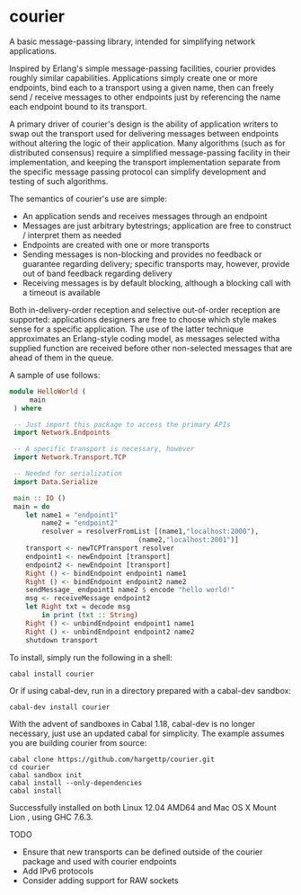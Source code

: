 courier
=======

A basic message-passing library, intended for simplifying network applications.

Inspired by Erlang's simple message-passing facilities, courier provides roughly similar capabilities.  Applications simply 
create one or more endpoints, bind each to a transport using a given name, then can freely send / receive messages to
other endpoints just by referencing the name each endpoint bound to its transport.

A primary driver of courier's design is the ability of application writers to swap out the transport used for
delivering messages between endpoints without altering the logic of their application.  Many algorithms (such as for
distributed consensus) require a simplified message-passing facility in their implementation, and keeping the
transport implementation separate from the specific message passing protocol can simplify development and testing of
such algorithms.

The semantics of courier's use are simple:

 * An application sends and receives messages through an endpoint
 * Messages are just arbitrary bytestrings; application are free to construct / interpret them as needed
 * Endpoints are created with one or more transports
 * Sending messages is non-blocking and provides no feedback or guarantee regarding delivery; specific transports may, 
   however, provide out of band feedback regarding delivery
 * Receiving messages is by default blocking, although a blocking call with a timeout is available

Both in-delivery-order reception and selective out-of-order reception are supported: applications designers
are free to choose which style makes sense for a specific application.  The use of the latter technique
approximates an Erlang-style coding model, as messages selected witha supplied function are received before
other non-selected messages that are ahead of them in the queue.

A sample of use follows:

```haskell
module HelloWorld (
     main
 ) where

 -- Just import this package to access the primary APIs
 import Network.Endpoints

 -- A specific transport is necessary, however
 import Network.Transport.TCP

 -- Needed for serialization
 import Data.Serialize

 main :: IO ()
 main = do
    let name1 = "endpoint1"
        name2 = "endpoint2"
        resolver = resolverFromList [(name1,"localhost:2000"),
                                (name2,"localhost:2001")]
    transport <- newTCPTransport resolver
    endpoint1 <- newEndpoint [transport]
    endpoint2 <- newEndpoint [transport]
    Right () <- bindEndpoint endpoint1 name1
    Right () <- bindEndpoint endpoint2 name2
    sendMessage_ endpoint1 name2 $ encode "hello world!"
    msg <- receiveMessage endpoint2
    let Right txt = decode msg
        in print (txt :: String)
    Right () <- unbindEndpoint endpoint1 name1
    Right () <- unbindEndpoint endpoint2 name2
    shutdown transport   
```

To install, simply run the following in a shell:

```
cabal install courier
```

Or if using cabal-dev, run in a directory prepared with a cabal-dev sandbox:

```
cabal-dev install courier
```

With the  advent of sandboxes in Cabal 1.18, cabal-dev is no longer necessary,
just use an updated cabal for simplicity. The example assumes you are building
courier from source:

```
cabal clone https://github.com/hargettp/courier.git
cd courier
cabal sandbox init
cabal install --only-dependencies
cabal install
```

Successfully installed on both Linux 12.04 AMD64 and Mac OS X Mount Lion , using GHC 7.6.3.

TODO

 * Ensure that new transports can be defined outside of the courier package and used with courier endpoints
 * Add IPv6 protocols
 * Consider adding support for RAW sockets
